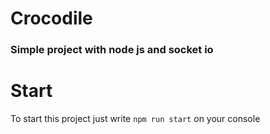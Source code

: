 # Crocodile
### Simple project with node js and socket io

# Start
To start this project just write `npm run start` on your console
